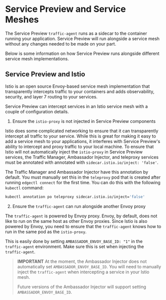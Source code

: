 # Service Preview and Service Meshes

The Service Preview `traffic-agent` runs as a sidecar to the container running your application. Service Preview will run alongside a service mesh without any changes needed to be made on your part.

Below is some information on how Service Preview runs alongside different service mesh implementations.

## Service Preview and Istio

Istio is an open source Envoy-based service mesh implementation that transparently intercepts traffic to your containers and adds observability, security, and layer 7 routing to your services.

Service Preview can intercept services in an Istio service mesh with a couple of configuration details.

1. Ensure the `istio-proxy` is not injected in Service Preview components

Istio does some complicated networking to ensure that it can transparently intercept all traffic to your service. While this is great for making it easy to add a service mesh to your applications, it interferes with Service Preview's ability to intercept and proxy traffic to your local machine. To ensure that Istio will not automatically inject the `istio-proxy` in Service Preview services, the Traffic Manager, Ambassador Injector, and teleproxy services must be annotated with annotated with `sidecar.istio.io/inject: 'false'`.

The Traffic Manager and Ambassador Injector have this annotation by default. You must manually set this in the `teleproxy` pod that is created after running `edgectl connect` for the first time. You can do this with the following `kubectl` command:

```sh
kubectl annotation po teleproxy sidecar.istio.io/inject='false'
```

2. Ensure the `traffic-agent` can run alongside another Envoy proxy

The `traffic-agent` is powered by Envoy proxy. Envoy, by default, does not like to run on the same host as other Envoy proxies. Since Istio is also powered by Envoy, you need to ensure that the `traffic-agent` knows how to run in the same pod as the `istio-proxy`.

This is easily done by setting `AMBASSADOR_ENVOY_BASE_ID: "1"` in the `traffic-agent` environment. Make sure this is set when injecting the `traffic-agent`.

> **IMPORTANT**
> At the moment, the Ambassador Injector does not automatically set `AMBASSADOR_ENVOY_BASE_ID`. You will need to manually inject the `traffic-agent` when intercepting a service in your Istio mesh.
>
> Future versions of the Ambassador Injector will support setting `AMBASSADOR_ENVOY_BASE_ID`.
